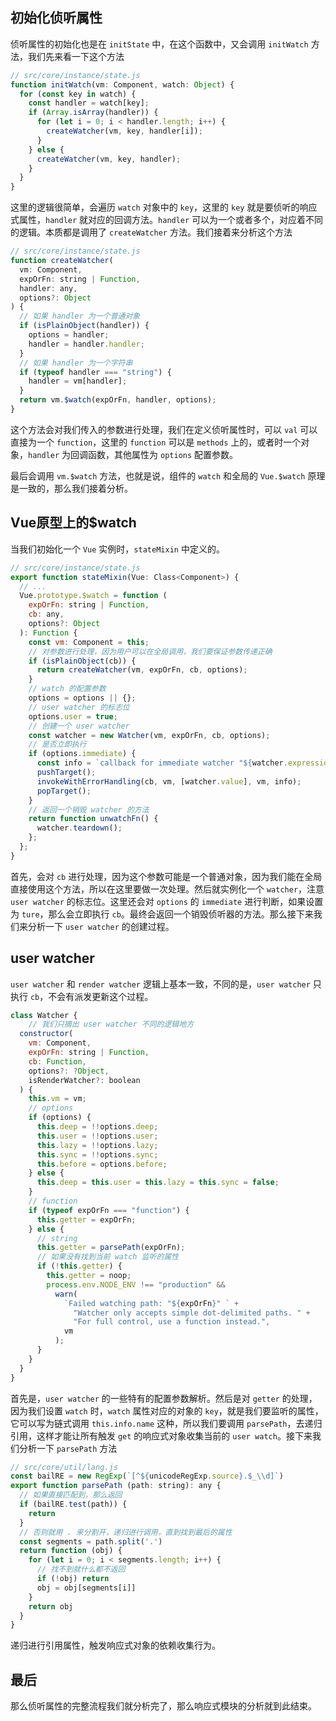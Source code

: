 ## 初始化侦听属性

侦听属性的初始化也是在 `initState` 中，在这个函数中，又会调用 `initWatch` 方法，我们先来看一下这个方法

```js
// src/core/instance/state.js
function initWatch(vm: Component, watch: Object) {
  for (const key in watch) {
    const handler = watch[key];
    if (Array.isArray(handler)) {
      for (let i = 0; i < handler.length; i++) {
        createWatcher(vm, key, handler[i]);
      }
    } else {
      createWatcher(vm, key, handler);
    }
  }
}
```

这里的逻辑很简单，会遍历 `watch` 对象中的 `key`，这里的 `key` 就是要侦听的响应式属性，`handler` 就对应的回调方法。`handler` 可以为一个或者多个，对应着不同的逻辑。本质都是调用了 `createWatcher` 方法。我们接着来分析这个方法

```js
// src/core/instance/state.js
function createWatcher(
  vm: Component,
  expOrFn: string | Function,
  handler: any,
  options?: Object
) {
  // 如果 handler 为一个普通对象
  if (isPlainObject(handler)) {
    options = handler;
    handler = handler.handler;
  }
  // 如果 handler 为一个字符串
  if (typeof handler === "string") {
    handler = vm[handler];
  }
  return vm.$watch(expOrFn, handler, options);
}
```

这个方法会对我们传入的参数进行处理，我们在定义侦听属性时，可以 `val` 可以直接为一个 `function`，这里的 `function` 可以是 `methods` 上的，或者时一个对象，`handler` 为回调函数，其他属性为 `options` 配置参数。

最后会调用 `vm.$watch` 方法，也就是说，组件的 `watch` 和全局的 `Vue.$watch` 原理是一致的，那么我们接着分析。

## Vue原型上的$watch

当我们初始化一个 `Vue` 实例时，`stateMixin` 中定义的。

```js
// src/core/instance/state.js
export function stateMixin(Vue: Class<Component>) {
  // ...
  Vue.prototype.$watch = function (
    expOrFn: string | Function,
    cb: any,
    options?: Object
  ): Function {
    const vm: Component = this;
    // 对参数进行处理，因为用户可以在全局调用，我们要保证参数传递正确
    if (isPlainObject(cb)) {
      return createWatcher(vm, expOrFn, cb, options);
    }
    // watch 的配置参数
    options = options || {};
    // user watcher 的标志位
    options.user = true;
    // 创建一个 user watcher
    const watcher = new Watcher(vm, expOrFn, cb, options);
    // 是否立即执行
    if (options.immediate) {
      const info = `callback for immediate watcher "${watcher.expression}"`;
      pushTarget();
      invokeWithErrorHandling(cb, vm, [watcher.value], vm, info);
      popTarget();
    }
    // 返回一个销毁 watcher 的方法
    return function unwatchFn() {
      watcher.teardown();
    };
  };
}
```

首先，会对 `cb` 进行处理，因为这个参数可能是一个普通对象，因为我们能在全局直接使用这个方法，所以在这里要做一次处理。然后就实例化一个 `watcher`，注意 `user watcher` 的标志位。这里还会对 `options` 的 `immediate` 进行判断，如果设置为 `ture`，那么会立即执行 `cb`。最终会返回一个销毁侦听器的方法。那么接下来我们来分析一下 `user watcher` 的创建过程。

## user watcher

`user watcher` 和 `render watcher` 逻辑上基本一致，不同的是，`user watcher` 只执行 `cb`，不会有派发更新这个过程。

```js
class Watcher {
    // 我们只摘出 user watcher 不同的逻辑地方
  constructor(
    vm: Component,
    expOrFn: string | Function,
    cb: Function,
    options?: ?Object,
    isRenderWatcher?: boolean
  ) {
    this.vm = vm;
    // options
    if (options) {
      this.deep = !!options.deep;
      this.user = !!options.user;
      this.lazy = !!options.lazy;
      this.sync = !!options.sync;
      this.before = options.before;
    } else {
      this.deep = this.user = this.lazy = this.sync = false;
    }
    // function
    if (typeof expOrFn === "function") {
      this.getter = expOrFn;
    } else {
      // string
      this.getter = parsePath(expOrFn);
      // 如果没有找到当前 watch 监听的属性
      if (!this.getter) {
        this.getter = noop;
        process.env.NODE_ENV !== "production" &&
          warn(
            `Failed watching path: "${expOrFn}" ` +
              "Watcher only accepts simple dot-delimited paths. " +
              "For full control, use a function instead.",
            vm
          );
      }
    }
  }
}
```

首先是，`user watcher` 的一些特有的配置参数解析。然后是对 `getter` 的处理，因为我们设置 `watch` 时，`watch` 属性对应的对象的 `key`，就是我们要监听的属性，它可以写为链式调用 `this.info.name` 这种，所以我们要调用 `parsePath`，去递归引用，这样才能让所有触发 `get` 的响应式对象收集当前的 `user watch`。接下来我们分析一下 `parsePath` 方法

```js
// src/core/util/lang.js
const bailRE = new RegExp(`[^${unicodeRegExp.source}.$_\\d]`)
export function parsePath (path: string): any {
  // 如果直接匹配到，那么返回
  if (bailRE.test(path)) {
    return
  }
  // 否则就用 . 来分割开，递归进行调用，直到找到最后的属性
  const segments = path.split('.')
  return function (obj) {
    for (let i = 0; i < segments.length; i++) {
      // 找不到就什么都不返回
      if (!obj) return
      obj = obj[segments[i]]
    }
    return obj
  }
}
```

递归进行引用属性，触发响应式对象的依赖收集行为。

## 最后

那么侦听属性的完整流程我们就分析完了，那么响应式模块的分析就到此结束。